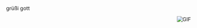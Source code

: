 grüßi gott

  <img align="right" alt="GIF" src="https://media.giphy.com/media/LmNwrBhejkK9EFP504/giphy.gif" />

